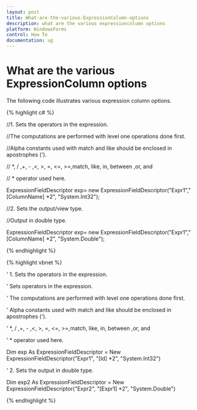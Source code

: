 ```yaml
---
layout: post
title: What-are-the-various-ExpressionColumn-options
description: what are the various expressioncolumn options
platform: WindowsForms
control: How To
documentation: ug
---
```


# What are the various ExpressionColumn options

The following code illustrates various expression column options.

{% highlight c# %}



//1. Sets the operators in the expression.

//The computations are performed with level one operations done first.

//Alpha constants used with match and like should be enclosed in apostrophes ('). 

// *, / ,+, - ,&lt;, &gt;, =, &lt;=, &gt;=,match, like, in, between ,or, and 

// * operator used here.

ExpressionFieldDescriptor exp= new ExpressionFieldDescriptor("Expr1","[ColumnName] *2", "System.Int32");



//2. Sets the output/view type.

//Output in double type.

ExpressionFieldDescriptor exp= new ExpressionFieldDescriptor("Expr1","[ColumnName] *2", "System.Double");

{% endhighlight %}

{% highlight vbnet %}



' 1. Sets the operators in the expression. 

' Sets operators in the expression.  

' The computations are performed with level one operations done first.                      

' Alpha constants used with match and like should be enclosed in apostrophes ('). 

' *, / ,+, - ,&lt;, &gt;, =, &lt;=, &gt;=,match, like, in, between ,or, and 

' * operator used here.

Dim exp As ExpressionFieldDescriptor = New ExpressionFieldDescriptor("Expr1", "[Id] *2", "System.Int32")



' 2. Sets the output in double type.

Dim exp2 As ExpressionFieldDescriptor = New ExpressionFieldDescriptor("Expr2", "[Expr1] *2", "System.Double")

{% endhighlight %}

